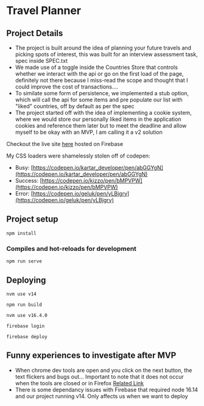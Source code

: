 # Travel Planner

## Project Details
* The project is built around the idea of planning your future travels and picking spots of interest, this was built for an interview assessment task, spec inside SPEC.txt
* We made use of a toggle inside the Countries Store that controls whether we interact with the api or go on the first load of the page, definitely not there because I miss-read the scope and thought that I could improve the cost of transactions.... 
* To similate some form of persistence, we implemented a stub option, which will call the api for some items and pre populate our list with "liked" countries, off by default as per the spec
* The project started off with the idea of implementing a cookie system, where we would store our personally liked items in the application cookies and reference them later but to meet the deadline and allow myself to be okay with an MVP, I am calling it a v2 solution

Checkout the live site [here](https://travelplanner-4ac13.web.app) hosted on Firebase

My CSS loaders were shamelessly stolen off of codepen:
* Busy: [https://codepen.io/kartar_developer/pen/abGGYgN](https://codepen.io/kartar_developer/pen/abGGYgN)
* Success: [https://codepen.io/kizzo/pen/bMPVPW](https://codepen.io/kizzo/pen/bMPVPW)
* Error: [https://codepen.io/geluk/pen/yLBjgrv](https://codepen.io/geluk/pen/yLBjgrv)

## Project setup
```
npm install
```

### Compiles and hot-reloads for development
```
npm run serve
```

## Deploying
```
nvm use v14
```
```
npm run build
```
```
nvm use v16.4.0
```
```
firebase login
```
```
firebase deploy
```

## Funny experiences to investigate after MVP
* When chrome dev tools are open and you click on the next button, the text flickers and bugs out... Important to note that it does not occur when the tools are closed or in Firefox [Related Link](https://css-tricks.com/forums/topic/can-i-stop-flickering-on-hover/)
* There is some dependancy issues with Firebase that required node 16.14 and our project running v14. Only affects us when we want to deploy